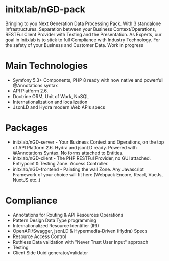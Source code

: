 
# initxlab/nGD-pack
Bringing to you Next Generation Data Processing Pack. With 3 standalone Infrastructures. Separation between your Business Context/Operations, RESTFul Client Provider with Testing and the Presentation. As Experts, our goal in Initxlab is to stick to full Compliance with Industry Technology. For the safety of your Business and Customer Data. Work in progress

# Main Technologies
- Symfony 5.3+ Components, PHP 8 ready with now native and powerfull @Annotations syntax
- API Platform 2.6.
- Doctrine ORM, Unit of Work, NoSQL
- Internationalization and localization
- JsonLD and Hydra modern Web APIs specs

# Packages
- initxlab/nGD-server - Your Business Context and Operations, on the top of API Platform 2.6. Hydra and jsonLD ready. Powered with @Annotations Syntax. No forms attached to Entities.
- initxlab/nGD-client - The PHP RESTFul Provider, no GUI attached. Entrypoint & Testing Zone. Access Controller.
- initxlab/nGD-frontend - Painting the wall Zone. Any Javascript Framework of your choice will fit here (Webpack Encore, React, VueJs, NuxtJS etc..)

# Compliance
- Annotations for Routing & API Resources Operations
- Pattern Design Data Type programming
- Internationalized Resource Identifier (IRI)
- OpenAPI/Swagger, jsonLD & Hypermedia-Driven (Hydra) Specs
- Resource Access Control
- Ruthless Data validation with "Never Trust User Input" approach
- Testing
- Client Side Uuid generator/validator
